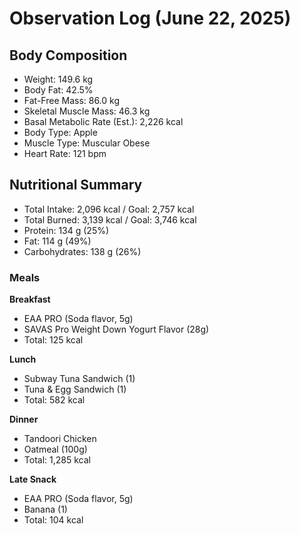 # Observation Log (June 22, 2025)

## Body Composition
- Weight: 149.6 kg
- Body Fat: 42.5%
- Fat-Free Mass: 86.0 kg
- Skeletal Muscle Mass: 46.3 kg
- Basal Metabolic Rate (Est.): 2,226 kcal
- Body Type: Apple
- Muscle Type: Muscular Obese
- Heart Rate: 121 bpm

## Nutritional Summary
- Total Intake: 2,096 kcal / Goal: 2,757 kcal
- Total Burned: 3,139 kcal / Goal: 3,746 kcal
- Protein: 134 g (25%)
- Fat: 114 g (49%)
- Carbohydrates: 138 g (26%)

### Meals

**Breakfast**  
- EAA PRO (Soda flavor, 5g)  
- SAVAS Pro Weight Down Yogurt Flavor (28g)  
- Total: 125 kcal

**Lunch**  
- Subway Tuna Sandwich (1)  
- Tuna & Egg Sandwich (1)  
- Total: 582 kcal

**Dinner**  
- Tandoori Chicken  
- Oatmeal (100g)  
- Total: 1,285 kcal

**Late Snack**  
- EAA PRO (Soda flavor, 5g)  
- Banana (1)  
- Total: 104 kcal
